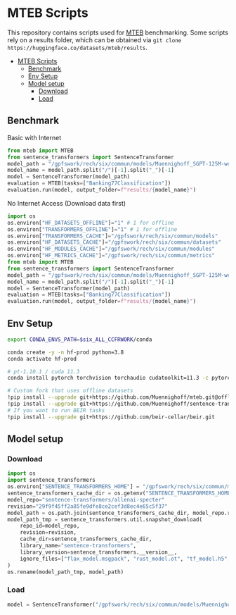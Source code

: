 # MTEB Scripts

This repository contains scripts used for [MTEB](https://github.com/embeddings-benchmark/mteb) benchmarking. Some scripts rely on a results folder, which can be obtained via `git clone https://huggingface.co/datasets/mteb/results`.

<!-- TOC -->

- [MTEB Scripts](#mteb-scripts)
    - [Benchmark](#benchmark)
    - [Env Setup](#env-setup)
    - [Model setup](#model-setup)
        - [Download](#download)
        - [Load](#load)

<!-- /TOC -->

## Benchmark

Basic with Internet
```python
from mteb import MTEB
from sentence_transformers import SentenceTransformer
model_path = "/gpfswork/rech/six/commun/models/Muennighoff_SGPT-125M-weightedmean-nli-bitfit"
model_name = model_path.split("/")[-1].split("_")[-1]
model = SentenceTransformer(model_path)
evaluation = MTEB(tasks=["Banking77Classification"])
evaluation.run(model, output_folder=f"results/{model_name}")
```

No Internet Access (Download data first)
```python
import os
os.environ["HF_DATASETS_OFFLINE"]="1" # 1 for offline
os.environ["TRANSFORMERS_OFFLINE"]="1" # 1 for offline
os.environ["TRANSFORMERS_CACHE"]="/gpfswork/rech/six/commun/models"
os.environ["HF_DATASETS_CACHE"]="/gpfswork/rech/six/commun/datasets"
os.environ["HF_MODULES_CACHE"]="/gpfswork/rech/six/commun/modules"
os.environ["HF_METRICS_CACHE"]="/gpfswork/rech/six/commun/metrics"
from mteb import MTEB
from sentence_transformers import SentenceTransformer
model_path = "/gpfswork/rech/six/commun/models/Muennighoff_SGPT-125M-weightedmean-nli-bitfit"
model_name = model_path.split("/")[-1].split("_")[-1]
model = SentenceTransformer(model_path)
evaluation = MTEB(tasks=["Banking77Classification"])
evaluation.run(model, output_folder=f"results/{model_name}")
```


## Env Setup

```bash
export CONDA_ENVS_PATH=$six_ALL_CCFRWORK/conda

conda create -y -n hf-prod python=3.8
conda activate hf-prod

# pt-1.10.1 / cuda 11.3
conda install pytorch torchvision torchaudio cudatoolkit=11.3 -c pytorch

# Custom fork that uses offline datasets
!pip install --upgrade git+https://github.com/Muennighoff/mteb.git@offlineaccess
!pip install --upgrade git+https://github.com/Muennighoff/sentence-transformers.git@sgpt_poolings
# If you want to run BEIR tasks
!pip install --upgrade git+https://github.com/beir-cellar/beir.git
```

## Model setup

### Download

```python
import os
import sentence_transformers
os.environ["SENTENCE_TRANSFORMERS_HOME"] = "/gpfswork/rech/six/commun/models"
sentence_transformers_cache_dir = os.getenv("SENTENCE_TRANSFORMERS_HOME")
model_repo="sentence-transformers/allenai-specter"
revision="29f9f45ff2a85fe9dfe8ce2cef3d8ec4e65c5f37"
model_path = os.path.join(sentence_transformers_cache_dir, model_repo.replace("/", "_"))
model_path_tmp = sentence_transformers.util.snapshot_download(
    repo_id=model_repo,
    revision=revision,
    cache_dir=sentence_transformers_cache_dir,
    library_name="sentence-transformers",
    library_version=sentence_transformers.__version__,
    ignore_files=["flax_model.msgpack", "rust_model.ot", "tf_model.h5",],
)
os.rename(model_path_tmp, model_path)
```

### Load

```python
model = SentenceTransformer("/gpfswork/rech/six/commun/models/Muennighoff_SGPT-125M-weightedmean-nli-bitfit")
```
